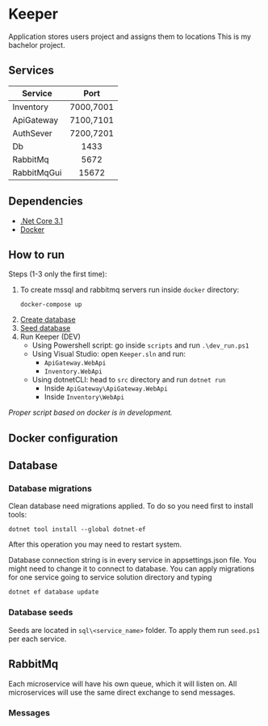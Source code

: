 # Keeper
Application stores users project and assigns them to locations
This is my bachelor project. 

## Services
| Service       | Port          |
| ------------- |:-------------:|
| Inventory     | 7000,7001     |
| ApiGateway    | 7100,7101     |
| AuthSever     | 7200,7201     |
| Db            | 1433          |
| RabbitMq      | 5672          |
| RabbitMqGui   | 15672         |

## Dependencies
 - [.Net Core 3.1](https://dotnet.microsoft.com/download/dotnet-core/3.1)
 - [Docker](https://docs.docker.com/docker-for-windows/install/)

## How to run
Steps (1-3 only the first time):
 1. To create mssql and rabbitmq servers run inside `docker` directory:
    ```
    docker-compose up
    ```
 2. [Create database](#Database-migrations)
 3. [Seed database](#Database-seeds)
 4. Run Keeper (DEV)
    - Using Powershell script: go inside `scripts` and run `.\dev_run.ps1`
    - Using Visual Studio: open `Keeper.sln` and run:
        - `ApiGateway.WebApi`
        - `Inventory.WebApi`
    - Using dotnetCLI: head to `src` directory and run `dotnet run`
        - Inside `ApiGateway\ApiGateway.WebApi`
        - Inside `Inventory\WebApi`


*Proper script based on docker is in development.*


## Docker configuration

## Database
### Database migrations
Clean database need migrations applied.
To do so you need first to install tools:
```
dotnet tool install --global dotnet-ef
```
After this operation you may need to restart system.

Database connection string is in every service in appsettings.json file.
You might need to change it to connect to database.
You can apply migrations for one service going to service solution directory and typing
```
dotnet ef database update
```

### Database seeds
Seeds are located in `sql\<service_name>` folder.
To apply them run `seed.ps1` per each service.

## RabbitMq
Each microservice will have his own queue, which it will listen on.
All microservices will use the same direct exchange to send messages.

### Messages
